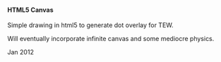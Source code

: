 #### HTML5 Canvas

Simple drawing in html5 to generate dot overlay for TEW.

Will eventually incorporate infinite canvas and some mediocre physics.

Jan 2012

